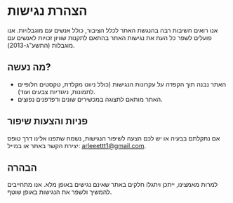 # הצהרת נגישות

אנו רואים חשיבות רבה בהנגשת האתר לכלל הציבור, כולל אנשים עם מוגבלויות. אנו פועלים לשפר כל העת את נגישות האתר בהתאם לתקנות שוויון זכויות לאנשים עם מוגבלות (התשע"ג-2013).

## מה נעשה?
- האתר נבנה תוך הקפדה על עקרונות הנגישות (כולל ניווט מקלדת, טקסטים חלופיים לתמונות, ניגודיות צבעים ועוד).
- האתר מותאם לתצוגה במכשירים שונים ודפדפנים נפוצים.

## פניות והצעות שיפור
אם נתקלתם בבעיה או יש לכם הצעה לשיפור הנגישות, נשמח שתפנו אלינו דרך טופס יצירת הקשר באתר או במייל: arleeettt1@gmail.com.

## הבהרה
למרות מאמצינו, ייתכן ויתגלו חלקים באתר שאינם נגישים באופן מלא. אנו מתחייבים להמשיך ולשפר את הנגישות באופן שוטף. 